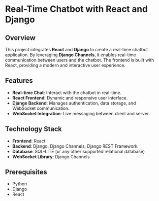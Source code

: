 # Real-Time Chatbot with React and Django

## Overview

This project integrates **React** and **Django** to create a real-time chatbot application. By leveraging **Django Channels**, it enables real-time communication between users and the chatbot. The frontend is built with React, providing a modern and interactive user experience.

## Features

- **Real-time Chat**: Interact with the chatbot in real-time.
- **React Frontend**: Dynamic and responsive user interface.
- **Django Backend**: Manages authentication, data storage, and WebSocket communication.
- **WebSocket Integration**: Live messaging between client and server.

## Technology Stack

- **Frontend**: React
- **Backend**: Django, Django Channels, Django REST Framework
- **Database**: SQL-LITE (or any other supported relational database)
- **WebSocket Library**: Django Channels

## Prerequisites

- Python 
- Django 
- React 


